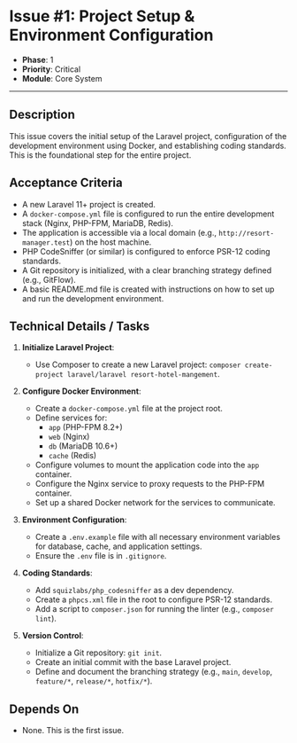 # Issue #1: Project Setup & Environment Configuration

-   **Phase**: 1
-   **Priority**: Critical
-   **Module**: Core System

---

## Description

This issue covers the initial setup of the Laravel project, configuration of the development environment using Docker, and establishing coding standards. This is the foundational step for the entire project.

## Acceptance Criteria

-   A new Laravel 11+ project is created.
-   A `docker-compose.yml` file is configured to run the entire development stack (Nginx, PHP-FPM, MariaDB, Redis).
-   The application is accessible via a local domain (e.g., `http://resort-manager.test`) on the host machine.
-   PHP CodeSniffer (or similar) is configured to enforce PSR-12 coding standards.
-   A Git repository is initialized, with a clear branching strategy defined (e.g., GitFlow).
-   A basic README.md file is created with instructions on how to set up and run the development environment.

## Technical Details / Tasks

1.  **Initialize Laravel Project**:
    -   Use Composer to create a new Laravel project: `composer create-project laravel/laravel resort-hotel-mangement`.

2.  **Configure Docker Environment**:
    -   Create a `docker-compose.yml` file at the project root.
    -   Define services for:
        -   `app` (PHP-FPM 8.2+)
        -   `web` (Nginx)
        -   `db` (MariaDB 10.6+)
        -   `cache` (Redis)
    -   Configure volumes to mount the application code into the `app` container.
    -   Configure the Nginx service to proxy requests to the PHP-FPM container.
    -   Set up a shared Docker network for the services to communicate.

3.  **Environment Configuration**:
    -   Create a `.env.example` file with all necessary environment variables for database, cache, and application settings.
    -   Ensure the `.env` file is in `.gitignore`.

4.  **Coding Standards**:
    -   Add `squizlabs/php_codesniffer` as a dev dependency.
    -   Create a `phpcs.xml` file in the root to configure PSR-12 standards.
    -   Add a script to `composer.json` for running the linter (e.g., `composer lint`).

5.  **Version Control**:
    -   Initialize a Git repository: `git init`.
    -   Create an initial commit with the base Laravel project.
    -   Define and document the branching strategy (e.g., `main`, `develop`, `feature/*`, `release/*`, `hotfix/*`).

## Depends On

-   None. This is the first issue.
